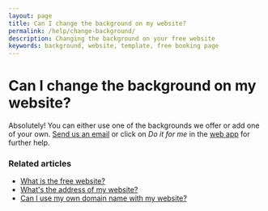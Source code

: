 ```yaml
---
layout: page
title: Can I change the background on my website?
permalink: /help/change-background/
description: Changing the background on your free website
keywords: background, website, template, free booking page
---
```


# Can I change the background on my website?

Absolutely! You can either use one of the backgrounds we offer or add one of your own. [Send us an email](mailto:support@appointmentguru.co) or click on *Do it for me* in the [web app](https://app.appointmentguru.co/) for further help.

<!-- ## To change the background using AppointmentGuru's options

1. Log into your AppointmentGuru account via the [web app](https://app.appointmentguru.co/#/login).
2. Go to the [Settings page](http://app.appointmentguru.co/#/settings) and scroll down to *My website*
3. Click on *choose a template* to find a background image that you like.
4. Clicking on *publish now* will make the site live for people to visit. -->

### Related articles

* [What is the free website?](/help/booking-page)
* [What's the address of my website?](/help/address-of-booking-page)
* [Can I use my own domain name with my website?](/help/use-domain-name)
